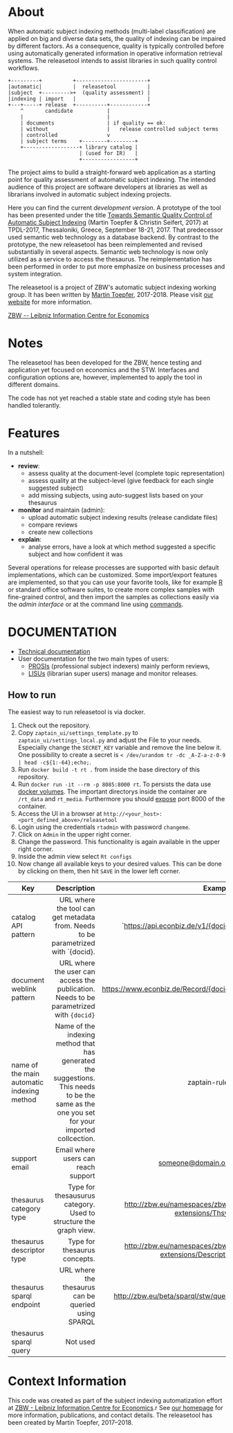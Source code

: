 # About

When automatic subject indexing methods (multi-label classification) are applied 
on big and diverse data sets, the quality of indexing can be impaired by different factors. 
As a consequence, quality is typically controlled before using automatically generated information 
in operative information retrieval systems.
The releasetool intends to assist libraries in such quality control workflows.

```
+---------+          +-----------------------+
|automatic|          |  releasetool          |
|subject  +--------->+  (quality assessment) |
|indexing | import   |                       |
+---+-----+ release  +----------+------------+
    ^       candidate           | 
    |                           |
    | documents                 | if quality == ok:
    | without                   |   release controlled subject terms
    | controlled                v
    | subject terms    +--------+--------+
    +------------------+ library catalog |
                       | (used for IR)   |
                       +-----------------+
```

The project aims to build a straight-forward web application as a starting point 
for quality assessment of automatic subject indexing.
The intended audience of this project are software developers at libraries 
as well as librarians involved in automatic subject indexing projects.

Here you can find the current _development version_.
A prototype of the tool has been presented under the title
[Towards Semantic Quality Control of Automatic Subject Indexing](http://dx.doi.org/doi:10.1007/978-3-319-67008-9_56)
(Martin Toepfer &amp; Christin Seifert, 2017)
at TPDL-2017, Thessaloniki, Greece, September 18-21, 2017.
That predecessor used semantic web technology as a database backend.
By contrast to the prototype, the new releasetool has been reimplemented and revised 
substantially in several aspects.
Semantic web technology is now only utilized as a service to access the thesaurus.
The reimplementation has been performed in order to put more emphasize on business processes
and system integration.

The releasetool is a project of ZBW's automatic subject indexing working group.
It has been written by [Martin Toepfer](https://www.zbw.eu/de/forschung/science-2-0/martin-toepfer/), 2017-2018.
Please visit [our website](https://www.zbw.eu/en/about-us/key-activities/metadata-generation/) for more information.

[ZBW -- Leibniz Information Centre for Economics](https://www.zbw.eu)

# Notes

The releasetool has been developed for the ZBW,
hence testing and application yet focused on economics and the STW.
Interfaces and configuration options are, however, implemented to apply the tool in different domains.

The code has not yet reached a stable state and coding style has been handled tolerantly.

# Features

In a nutshell:

* __review__:
    * assess quality at the document-level (complete topic representation)
    * assess quality at the subject-level (give feedback for each single suggested subject)
    * add missing subjects, using auto-suggest lists based on your thesaurus
* __monitor__ and maintain (admin):
    * upload automatic subject indexing results (release candidate files)
    * compare reviews
    * create new collections
* __explain__:
    * analyse errors, have a look at which method suggested a specific subject and how confident it was

Several operations for release processes are supported with basic default implementations,
which can be customized.
Some import/export features are implemented, 
so that you can use your favorite tools, like for example [R](https://www.r-project.org/) 
or standard office software suites, 
to create more complex samples with fine-grained control, 
and then import the samples as collections easily via the *admin interface* or 
at the command line using [commands](zaptain_rt_app/management/commands/).

# DOCUMENTATION

* [Technical documentation](docs/README_DEV.md)
* User documentation for the two main types of users:
  * [PROSIs](docs/README_PROSI.md) (professional subject indexers) mainly perform reviews,
  * [LISUs](docs/README_LISU.md) (librarian super users) manage and monitor releases.

## How to run
The easiest way to run releasetool is via docker.
1. Check out the repository.
2. Copy `zaptain_ui/settings_template.py` to `zaptain_ui/settings_local.py` and adjust the File to your needs.
Especially change the `SECRET_KEY` variable and remove the line below it.
One possibility to create a secret is `< /dev/urandom tr -dc _A-Z-a-z-0-9 | head -c${1:-64};echo;`.
3. Run `docker build -t rt .` from inside the base directory of this repository.
4. Run `docker run -it --rm -p 8085:8000 rt`.
To persists the data use [docker volumes](https://docs.docker.com/storage/volumes/).
The important directorys inside the container are `/rt_data` and `rt_media`.
Furthermore you should [expose](https://docs.docker.com/engine/reference/commandline/run/#publish-or-expose-port--p---expose) port 8000 of the container.
5. Access the UI in a browser at `http://<your_host>:<port_defined_above>/releasetool`
6. Login using the credentials `rtadmin` with password `changeme`.
7. Click on `Admin` in the upper right corner.
8. Change the password. This functionality is again available in the upper right corner.
9. Inside the admin view select `Rt configs`
10. Now change all available keys to your desired values.
This can be done by clicking on them, then hit `SAVE` in the lower left corner.

|Key   | Description | Example|
|------|------------:|-------:|
catalog API pattern|  URL where the tool can get metadata from. Needs to be parametrized with `{docid}. |`https://api.econbiz.de/v1/{docid}
document weblink pattern| URL  where the user can access the publication. Needs to be parametrized with `{docid}`| https://www.econbiz.de/Record/{docid}
name of the main automatic indexing method| Name of the indexing method that has generated the suggestions. This needs to be the same as the one you set for your imported collcection.| zaptain-rules
support email|Email where users can reach support | someone@domain.org
thesaurus category type| Type for thesausurus category. Used to structure the graph view.|http://zbw.eu/namespaces/zbw-extensions/Thsys
thesaurus descriptor type| Type for thesaurus concepts. |http://zbw.eu/namespaces/zbw-extensions/Descriptor
thesaurus sparql endpoint| URL where the thesaurus can be queried using SPARQL| http://zbw.eu/beta/sparql/stw/query
thesaurus sparql query  |Not used | |

# Context Information
This code was created as part of the subject indexing automatization effort at [ZBW - Leibniz Information Centre for Economics](https://www.zbw.eu/en/).r
 See [our homepage](https://www.zbw.eu/en/about-us/key-activities/automated-subject-indexing) for more information, publications, and contact details.
The releasetool has been created by Martin Toepfer, 2017–2018.
